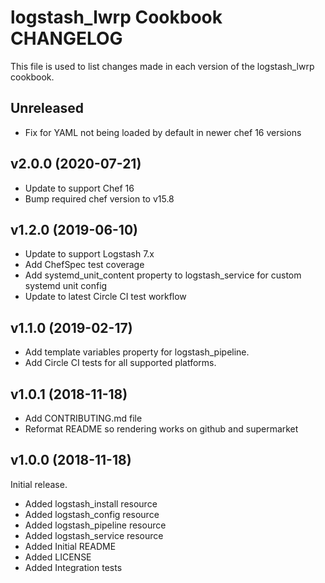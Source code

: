 # logstash_lwrp Cookbook CHANGELOG

This file is used to list changes made in each version of the logstash_lwrp cookbook.

## Unreleased

- Fix for YAML not being loaded by default in newer chef 16 versions

## v2.0.0 (2020-07-21)

- Update to support Chef 16
- Bump required chef version to v15.8

## v1.2.0 (2019-06-10)

- Update to support Logstash 7.x
- Add ChefSpec test coverage
- Add systemd_unit_content property to logstash_service for custom systemd unit config
- Update to latest Circle CI test workflow

## v1.1.0 (2019-02-17)

- Add template variables property for logstash_pipeline.
- Add Circle CI tests for all supported platforms.

## v1.0.1 (2018-11-18)

- Add CONTRIBUTING.md file
- Reformat README so rendering works on github and supermarket

## v1.0.0 (2018-11-18)

Initial release.

- Added logstash_install resource
- Added logstash_config resource
- Added logstash_pipeline resource
- Added logstash_service resource
- Added Initial README
- Added LICENSE
- Added Integration tests
